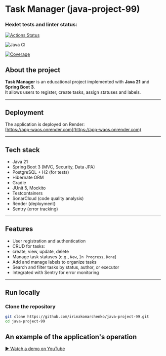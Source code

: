 # Task Manager (java-project-99)

### Hexlet tests and linter status:
[![Actions Status](https://github.com/irinakomarchenko/java-project-99/actions/workflows/hexlet-check.yml/badge.svg)](https://github.com/irinakomarchenko/java-project-99/actions)

![Java CI](https://github.com/irinakomarchenko/java-project-99/actions/workflows/ci.yml/badge.svg)

[![Coverage](https://sonarcloud.io/api/project_badges/measure?project=irinakomarchenko_java-project-99&metric=coverage)](https://sonarcloud.io/summary/new_code?id=irinakomarchenko_java-project-99)


##  About the project
**Task Manager** is an educational project implemented with **Java 21** and **Spring Boot 3**.  
It allows users to register, create tasks, assign statuses and labels.

---

## Deployment
The application is deployed on Render:  
 [https://app-waos.onrender.com](https://app-waos.onrender.com)

---

## Tech stack
- Java 21
- Spring Boot 3 (MVC, Security, Data JPA)
- PostgreSQL + H2 (for tests)
- Hibernate ORM
- Gradle
- JUnit 5, Mockito
- Testcontainers
- SonarCloud (code quality analysis)
- Render (deployment)
- Sentry (error tracking)

---

## Features
- User registration and authentication
- CRUD for tasks:
- create, view, update, delete
- Manage task statuses (e.g., `New`, `In Progress`, `Done`)
- Add and manage labels to organize tasks
- Search and filter tasks by status, author, or executor
- Integrated with Sentry for error monitoring

---

## Run locally

### Clone the repository
```bash
git clone https://github.com/irinakomarchenko/java-project-99.git
cd java-project-99
```

## An example of the application's operation

[▶️ Watch a demo on YouTube](https://www.youtube.com/watch?v=U21lSgNgjQY)